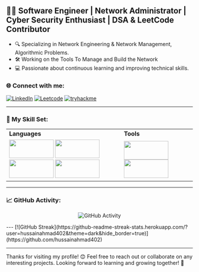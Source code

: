 ## 👨‍💻 Software Engineer | Network Administrator | Cyber Security Enthusiast | DSA & LeetCode Contributor

- 🔍 Specializing in Network Engineering & Network Management, Algorithmic Problems.
- 🛠️ Working on the Tools To Manage and Build the Network
- 💻 Passionate about continuous learning and improving technical skills.

### 🌐 Connect with me:
[![LinkedIn](https://img.shields.io/badge/-LinkedIn-blue?style=flat-square&logo=LinkedIn&logoColor=white)](https://www.linkedin.com/in/hussainahmad02/) 
[![Leetcode](https://img.shields.io/badge/-Leetcode-orange?style=flat-square&logo=Leetcode&logoColor=white)](https://leetcode.com/u/hussainahmad02/)
[![tryhackme](https://img.shields.io/badge/-tryhackme-00D0A3?style=flat-square&logo=tryhackme&logoColor=white)](https://tryhackme.com/r/p/hussainahamd9402)

---

### 🧰 My Skill Set:

<table>
  <tr>
    <td><b>Languages</b></td>
    <td><b>Tools</b></td>
  </tr>
  <tr>
    <td>
      <img src="https://img.shields.io/badge/-Python-3776AB?style=flat&logo=python&logoColor=white" width="120" height="50">
      <img src="https://img.shields.io/badge/-Bash-4EAA25?style=flat&logo=gnu-bash&logoColor=white" width="120" height="50">
      <img src="https://img.shields.io/badge/-C++-00599C?style=flat&logo=c%2B%2B&logoColor=white" width="120" height="50">
      <img src="https://img.shields.io/badge/-PHP-777BB4?style=flat&logo=php&logoColor=white" width="120" height="50">
    </td>
    <td>
      <img src="https://img.shields.io/badge/-Packet%20Tracer-00A8E8?style=flat&logo=cisco&logoColor=white" width="120" height="50">
      <img src="https://img.shields.io/badge/-Burp%20Suite-FF5733?style=flat&logo=burp-suite&logoColor=white" width="120" height="50">
    </td>
  </tr>
</table>



---

### 📈 GitHub Activity:
<p align="center">
  <img src="https://github-readme-activity-graph.vercel.app/graph?username=hussainahmad402&theme=react&hide_border=true" alt="GitHub Activity">
</p>
---
[![GitHub Streak](https://github-readme-streak-stats.herokuapp.com/?user=hussainahmad402&theme=dark&hide_border=true)](https://github.com/hussainahmad402)

---

Thanks for visiting my profile! 😊 Feel free to reach out or collaborate on any interesting projects. Looking forward to learning and growing together! 🌱
